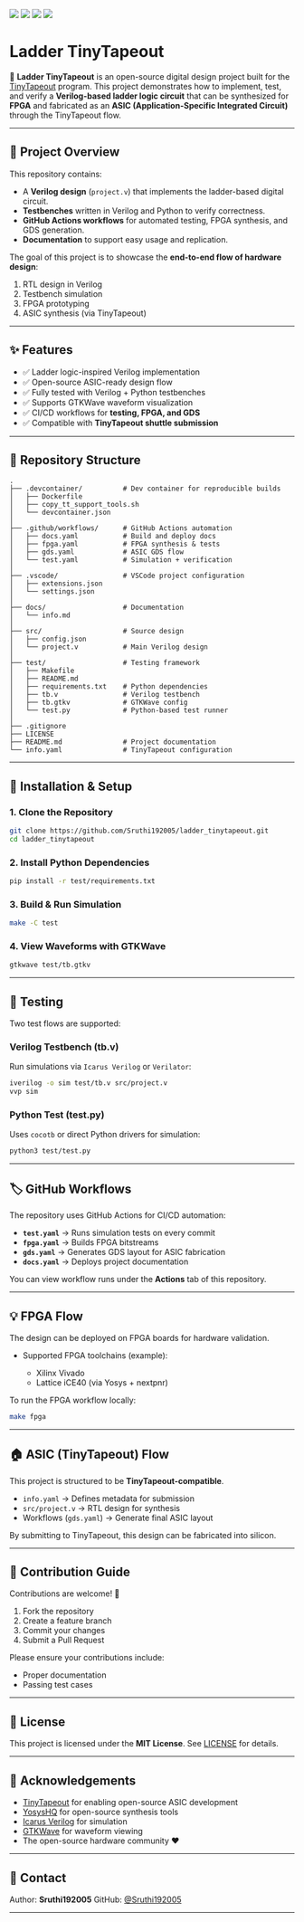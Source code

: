 
![](../../workflows/gds/badge.svg) ![](../../workflows/docs/badge.svg) ![](../../workflows/test/badge.svg) ![](../../workflows/fpga/badge.svg)
# Ladder TinyTapeout

🚀 **Ladder TinyTapeout** is an open-source digital design project built for the [TinyTapeout](https://tinytapeout.com) program.
This project demonstrates how to implement, test, and verify a **Verilog-based ladder logic circuit** that can be synthesized for **FPGA** and fabricated as an **ASIC (Application-Specific Integrated Circuit)** through the TinyTapeout flow.

---

## 📌 Project Overview

This repository contains:

* A **Verilog design** (`project.v`) that implements the ladder-based digital circuit.
* **Testbenches** written in Verilog and Python to verify correctness.
* **GitHub Actions workflows** for automated testing, FPGA synthesis, and GDS generation.
* **Documentation** to support easy usage and replication.

The goal of this project is to showcase the **end-to-end flow of hardware design**:

1. RTL design in Verilog
2. Testbench simulation
3. FPGA prototyping
4. ASIC synthesis (via TinyTapeout)

---

## ✨ Features

* ✅ Ladder logic-inspired Verilog implementation
* ✅ Open-source ASIC-ready design flow
* ✅ Fully tested with Verilog + Python testbenches
* ✅ Supports GTKWave waveform visualization
* ✅ CI/CD workflows for **testing, FPGA, and GDS**
* ✅ Compatible with **TinyTapeout shuttle submission**

---

## 📂 Repository Structure

```
.
├── .devcontainer/          # Dev container for reproducible builds
│   ├── Dockerfile
│   ├── copy_tt_support_tools.sh
│   └── devcontainer.json
│
├── .github/workflows/      # GitHub Actions automation
│   ├── docs.yaml           # Build and deploy docs
│   ├── fpga.yaml           # FPGA synthesis & tests
│   ├── gds.yaml            # ASIC GDS flow
│   └── test.yaml           # Simulation + verification
│
├── .vscode/                # VSCode project configuration
│   ├── extensions.json
│   └── settings.json
│
├── docs/                   # Documentation
│   └── info.md
│
├── src/                    # Source design
│   ├── config.json
│   └── project.v           # Main Verilog design
│
├── test/                   # Testing framework
│   ├── Makefile
│   ├── README.md
│   ├── requirements.txt    # Python dependencies
│   ├── tb.v                # Verilog testbench
│   ├── tb.gtkv             # GTKWave config
│   └── test.py             # Python-based test runner
│
├── .gitignore
├── LICENSE
├── README.md               # Project documentation
└── info.yaml               # TinyTapeout configuration
```

---

## 🔧 Installation & Setup

### 1. Clone the Repository

```bash
git clone https://github.com/Sruthi192005/ladder_tinytapeout.git
cd ladder_tinytapeout
```

### 2. Install Python Dependencies

```bash
pip install -r test/requirements.txt
```

### 3. Build & Run Simulation

```bash
make -C test
```

### 4. View Waveforms with GTKWave

```bash
gtkwave test/tb.gtkv
```

---

## 🧪 Testing

Two test flows are supported:

### **Verilog Testbench (tb.v)**

Run simulations via `Icarus Verilog` or `Verilator`:

```bash
iverilog -o sim test/tb.v src/project.v
vvp sim
```

### **Python Test (test.py)**

Uses `cocotb` or direct Python drivers for simulation:

```bash
python3 test/test.py
```

---

## 🏷️ GitHub Workflows

The repository uses GitHub Actions for CI/CD automation:

* **`test.yaml`** → Runs simulation tests on every commit
* **`fpga.yaml`** → Builds FPGA bitstreams
* **`gds.yaml`** → Generates GDS layout for ASIC fabrication
* **`docs.yaml`** → Deploys project documentation

You can view workflow runs under the **Actions** tab of this repository.

---

## 💡 FPGA Flow

The design can be deployed on FPGA boards for hardware validation.

* Supported FPGA toolchains (example):

  * Xilinx Vivado
  * Lattice iCE40 (via Yosys + nextpnr)

To run the FPGA workflow locally:

```bash
make fpga
```

---

## 🏠 ASIC (TinyTapeout) Flow

This project is structured to be **TinyTapeout-compatible**.

* `info.yaml` → Defines metadata for submission
* `src/project.v` → RTL design for synthesis
* Workflows (`gds.yaml`) → Generate final ASIC layout

By submitting to TinyTapeout, this design can be fabricated into silicon.

---

## 🤝 Contribution Guide

Contributions are welcome! 🚀

1. Fork the repository
2. Create a feature branch
3. Commit your changes
4. Submit a Pull Request

Please ensure your contributions include:

* Proper documentation
* Passing test cases

---

## 📜 License

This project is licensed under the **MIT License**.
See [LICENSE](LICENSE) for details.

---

## 🙏 Acknowledgements

* [TinyTapeout](https://tinytapeout.com) for enabling open-source ASIC development
* [YosysHQ](https://yosyshq.net/) for open-source synthesis tools
* [Icarus Verilog](http://iverilog.icarus.com/) for simulation
* [GTKWave](http://gtkwave.sourceforge.net/) for waveform viewing
* The open-source hardware community ❤️

---

## 📧 Contact

Author: **Sruthi192005**
GitHub: [@Sruthi192005](https://github.com/Sruthi192005)

---
